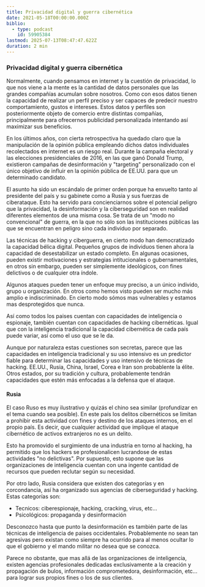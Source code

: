 ```yaml
---
title: Privacidad digital y guerra cibernética
date: 2021-05-18T00:00:00.000Z
biblio:
  - type: podcast
    id: 59905384
lastmod: 2025-07-13T08:47:47.622Z
duration: 2 min
---
```


### Privacidad digital y guerra cibernética
Normalmente, cuando pensamos en internet y la cuestión de privacidad, lo que nos viene a la mente es la cantidad de datos personales que las grandes compañías acumulan sobre nosotros. Como con esos datos tienen la capacidad de realizar un perfil preciso y ser capaces de predecir nuestro comportamiento, gustos e intereses. Estos datos y perfiles son posteriormente objeto de comercio entre distintas compañías, principalmente para ofrecernos publicidad personalizada intentando así maximizar sus beneficios.

En los últimos años, con cierta retrospectiva ha quedado claro que la manipulación de la opinión pública empleando dichos datos individuales recolectados en internet es un riesgo real. Durante la campaña electoral y las elecciones presidenciales de 2016, en las que ganó Donald Trump, existieron campañas de desinformación y "targeting" personalizado con el único objetivo de influir en la opinión pública de EE.UU. para que un determinado candidato.

El asunto ha sido un escándalo de primer orden porque ha envuelto tanto al presidente del país y su gabinete como a Rusia y sus fuerzas de ciberataque. Esto ha servido para concienciarnos sobre el potencial peligro que la privacidad, la desinformación y la ciberseguridad son en realidad diferentes elementos de una misma cosa. Se trata de un "modo no convencional" de guerra, en la que no sólo son las instituciones públicas las que se encuentran en peligro sino cada individuo por separado.

Las técnicas de hacking y ciberguerra, en cierto modo han democratizado la capacidad bélica digital. Pequeños grupos de individuos tienen ahora la capacidad de desestabilizar un estado completo. En algunas ocasiones, pueden existir motivaciones y estrategias intitucionales o gubernamentales, en otros sin embargo, pueden ser simplemente ideológicos, con fines delictivos o de cualquier otra índole.

Algunos ataques pueden tener un enfoque muy preciso, a un único individo, grupo u organización. En otros como hemos visto pueden ser mucho más amplio e indiscriminado. En cierto modo sómos mas vulnerables y estamos mas desprotegidos que nunca.

Así como todos los paises cuentan con capacidades de inteligencia o espionaje, también cuentan con capacidades de hacking cibernéticas. Igual que con la inteligencia tradicional la capacidad cibernética de cada país puede variar, así como el uso que se le da. 

Aunque por naturaleza estas cuestiones son secretas, parece que las capacidades en inteligencia tradicional y su uso intensivo es un predictor fiable para determinar las capacidades y uso intensivo de técnicas de hacking. EE.UU., Rusia, China, Israel, Corea e Iran son probablente la élite. Otros estados, por su tradición y cultura, probablemente tendrán capacidades que estén más enfocadas a la defensa que el ataque.

#### Rusia
El caso Ruso es muy ilustrativo y quizás el chino sea similar (profundizar en el tema cuando sea posible). En este país los delitos cibernéticos se limitan a prohibir esta actividad con fines y destino de los ataques internos, en el propio país. Es decir, que cualquier actividad que implique el ataque cibernético de activos extranjeros no es un delito. 

Esto ha promovido el surgimiento de una industria en torno al hacking, ha permitido que los hackers se profesionalicen lucrandose de estas actividades "no delictivas". Por supuesto, esto supone que las organizaciones de inteligencia cuentan con una ingente cantidad de recursos que pueden reclutar según su necesidad.

Por otro lado, Rusia considera que existen dos categorías y en corcondancia, así ha organizado sus agencias de ciberseguridad y hacking. Estas categorías son:
- Tecnicos: ciberespionaje, hacking, cracking, virus, etc...
- Psicológicos: propaganda y desinformación

Desconozco hasta que punto la desinformación es también parte de las técnicas de inteligencia de paises occidentales. Probablemente no sean tan agresivas pero existan como siempre ha ocurrido para al menos ocultar lo que el gobierno y el mando militar no desea que se conozca.

Parece no obstante, que mas allá de las organizaciones de inteligencia, existen agencias profesionales dedicadas exclusivamente a la creación y propagación de bulos, información comprometedora, desinformación, etc... para lograr sus propios fines o los de sus clientes.
